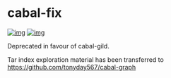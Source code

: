 # cabal-fix

[![img](https://img.shields.io/hackage/v/cabal-fix.svg)](https://hackage.haskell.org/package/cabal-fix)
[![img](https://github.com/tonyday567/cabal-fix/workflows/haskell-ci/badge.svg)](https://github.com/tonyday567/cabal-fix/actions?query=workflow%3Ahaskell-ci)

Deprecated in favour of cabal-gild.

Tar index exploration material has been transferred to https://github.com/tonyday567/cabal-graph

